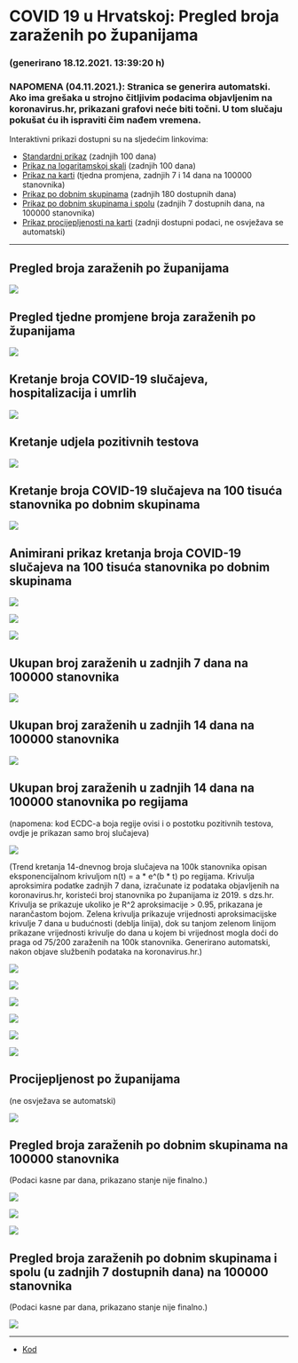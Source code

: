 # COVID 19 u Hrvatskoj: Pregled broja zaraženih po županijama

### (generirano 18.12.2021. 13:39:20 h)

### NAPOMENA (04.11.2021.): Stranica se generira automatski. Ako ima grešaka u strojno čitljivim podacima objavljenim na koronavirus.hr, prikazani grafovi neće biti točni. U tom slučaju pokušat ću ih ispraviti čim nađem vremena.

Interaktivni prikazi dostupni su na sljedećim linkovima:

- [Standardni prikaz](html/index.html) (zadnjih 100 dana)
- [Prikaz na logaritamskoj skali](html/index_log.html) (zadnjih 100 dana)
- [Prikaz na karti](html/index_map.html) (tjedna promjena, zadnjih 7 i 14 dana na 100000 stanovnika)
- [Prikaz po dobnim skupinama](html/index_per_age.html) (zadnjih 180 dostupnih dana)
- [Prikaz po dobnim skupinama i spolu](html/index_pyramid.html) (zadnjih 7 dostupnih dana, na 100000 stanovnika)
- [Prikaz procijepljenosti na karti](html/index_vaccination.html) (zadnji dostupni podaci, ne osvježava se automatski)

-----

## Pregled broja zaraženih po županijama

![](img/2021_12_17_line_plots.png)

## Pregled tjedne promjene broja zaraženih po županijama

![](img/2021_12_17_map.png)

## Kretanje broja COVID-19 slučajeva, hospitalizacija i umrlih

![](img/2021_12_17_cases_hospitalisations_deaths.png)

## Kretanje udjela pozitivnih testova

![](img/2021_12_17_percentage_positive_tests.png)

## Kretanje broja COVID-19 slučajeva na 100 tisuća stanovnika po dobnim skupinama

![](img/2021_12_17_cases_per_age_group_lines.png)

## Animirani prikaz kretanja broja COVID-19 slučajeva na 100 tisuća stanovnika po dobnim skupinama

![](img/2021_12_17anim_aug_1200.gif)

![](img/anim_cases_2021_12_17_vs_2020.gif)

![](img/2021_12_17all_counties_dots.png)

## Ukupan broj zaraženih u zadnjih 7 dana na 100000 stanovnika

![](img/2021_12_17_map_7_day_per_100k.png)

## Ukupan broj zaraženih u zadnjih 14 dana na 100000 stanovnika

![](img/2021_12_17_map_14_day_per_100k.png)

## Ukupan broj zaraženih u zadnjih 14 dana na 100000 stanovnika po regijama

(napomena: kod ECDC-a boja regije ovisi i o postotku pozitivnih testova, ovdje je prikazan samo broj slučajeva)

![](img/2021_12_17_map_14_day_per_100k_region.png)

(Trend kretanja 14-dnevnog broja slučajeva na 100k stanovnika opisan eksponencijalnom krivuljom n(t) = a * e^(b * t) po regijama. Krivulja aproksimira podatke zadnjih 7 dana, izračunate iz podataka objavljenih na koronavirus.hr, koristeći broj stanovnika po županijama iz 2019. s dzs.hr. Krivulja se prikazuje ukoliko je R^2 aproksimacije > 0.95, prikazana je narančastom bojom. Zelena krivulja prikazuje vrijednosti aproksimacijske krivulje 7 dana u budućnosti (deblja linija), dok su tanjom zelenom linijom prikazane vrijednosti krivulje do dana u kojem bi vrijednost mogla doći do praga od 75/200 zaraženih na 100k stanovnika. Generirano automatski, nakon objave službenih podataka na koronavirus.hr.)

![](img/2021_12_17_current_Jadranska_Hrvatska.png)

![](img/2021_12_17_current_Panonska_Hrvatska.png)

![](img/2021_12_17_current_Grad_Zagreb.png)

![](img/2021_12_17_current_Sjeverna_Hrvatska.png)

![](img/2021_12_17_current_Republika_Hrvatska.png)

![](img/2021_12_17_cases_hospitalisations_deaths_Republika_Hrvatska.png)

## Procijepljenost po županijama

(ne osvježava se automatski)

![](img/2021_12_17_vaccination.png)

## Pregled broja zaraženih po dobnim skupinama na 100000 stanovnika

(Podaci kasne par dana, prikazano stanje nije finalno.)

![](img/2021_12_17_per_age_group.png)

![](img/2021_12_17_per_age_group_all_0.png)

![](img/2021_12_17_per_age_group_all_1.png)

## Pregled broja zaraženih po dobnim skupinama i spolu (u zadnjih 7 dostupnih dana) na 100000 stanovnika

(Podaci kasne par dana, prikazano stanje nije finalno.)

![](img/2021_12_17_pyramid.png)

-----

- [Kod](https://github.com/ppalasek/covid_plots_croatia)

